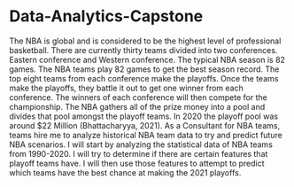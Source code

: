 # Data-Analytics-Capstone

The NBA is global and is considered to be the highest level of professional basketball.  There are currently thirty teams divided into two conferences.  Eastern conference and Western conference.  The typical NBA season is 82 games.  The NBA teams play 82 games to get the best season record.  The top eight teams from each conference make the playoffs.  Once the teams make the playoffs, they battle it out to get one winner from each conference.  The winners of each conference will then compete for the championship.  The NBA gathers all of the prize money into a pool and divides that pool amongst the playoff teams.  In 2020 the playoff pool was around $22 Million (Bhattacharyya, 2021).
As a Consultant for NBA teams, teams hire me to analyze historical NBA team data to try and predict future NBA scenarios.  I will start by analyzing the statistical data of NBA teams from 1990-2020.  I will try to determine if there are certain features that playoff teams have.  I will then use those features to attempt to predict which teams have the best chance at making the 2021 playoffs.   
